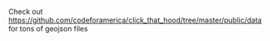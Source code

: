 Check out https://github.com/codeforamerica/click_that_hood/tree/master/public/data for tons of geojson files
